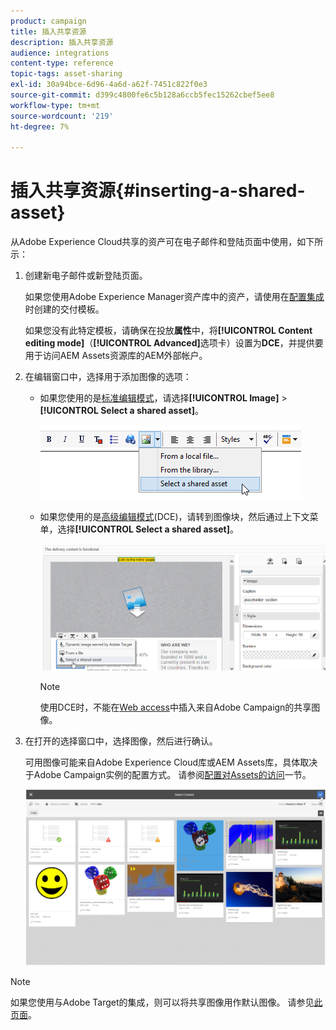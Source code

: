 ```yaml
---
product: campaign
title: 插入共享资源
description: 插入共享资源
audience: integrations
content-type: reference
topic-tags: asset-sharing
exl-id: 30a94bce-6d96-4a6d-a62f-7451c822f0e3
source-git-commit: d399c4800fe6c5b128a6ccb5fec15262cbef5ee8
workflow-type: tm+mt
source-wordcount: '219'
ht-degree: 7%

---
```


# 插入共享资源{#inserting-a-shared-asset}

从Adobe Experience Cloud共享的资产可在电子邮件和登陆页面中使用，如下所示：

1. 创建新电子邮件或新登陆页面。

   如果您使用Adobe Experience Manager资产库中的资产，请使用在[配置集成](../../integrations/using/configuring-access-to-assets.md#integrating-with-aem-assets)时创建的交付模板。

   如果您没有此特定模板，请确保在投放&#x200B;**属性**&#x200B;中，将&#x200B;**[!UICONTROL Content editing mode]**（**[!UICONTROL Advanced]**&#x200B;选项卡）设置为&#x200B;**DCE**，并提供要用于访问AEM Assets资源库的AEM外部帐户。

1. 在编辑窗口中，选择用于添加图像的选项：

   * 如果您使用的是[标准编辑模式](../../delivery/using/defining-the-email-content.md#adding-images)，请选择&#x200B;**[!UICONTROL Image]** > **[!UICONTROL Select a shared asset]**。

      ![](assets/dam_insert_image_standard.png)

   * 如果您使用的是[高级编辑模式](../../web/using/about-campaign-html-editor.md)(DCE)，请转到图像块，然后通过上下文菜单，选择&#x200B;**[!UICONTROL Select a shared asset]**。

      ![](assets/dam_insert_image_dce.png)

      >[!NOTE]
      >
      >使用DCE时，不能在[Web access](../../platform/using/adobe-campaign-workspace.md#console-and-web-access)中插入来自Adobe Campaign的共享图像。

1. 在打开的选择窗口中，选择图像，然后进行确认。

   可用图像可能来自Adobe Experience Cloud库或AEM Assets库，具体取决于Adobe Campaign实例的配置方式。 请参阅[配置对Assets的访问](../../integrations/using/configuring-access-to-assets.md)一节。

   ![](assets/dam_shared_image_selection.png)

>[!NOTE]
>
>如果您使用与Adobe Target的集成，则可以将共享图像用作默认图像。 请参见[此页面](../../integrations/using/integrating-with-adobe-target.md)。
